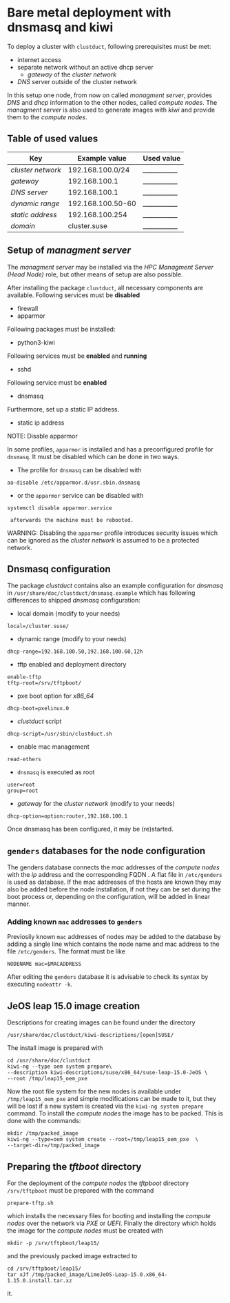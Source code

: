 # Bare metal deployment with dnsmasq and kiwi
To deploy a cluster with `clustduct`, following prerequisites must be met:

   * internet access
   * separate network without an active dhcp server
     * *gateway* of the *cluster network*
   * *DNS* server outside of the cluster network

In this setup one node, from now on called *managment server*, provides *DNS* and *dhcp* information to the other nodes, called *compute nodes*.  The *managment server* is also used to generate images with *kiwi* and provide them to the *compute nodes*.

## Table of used values

Key | Example value | Used value
----|---------------|----------------
*cluster network* | 192.168.100.0/24 | ___________
*gateway*         | 192.168.100.1 |___________
*DNS server*      | 192.168.100.1 |___________
*dynamic range*   | 192.168.100.50-60 |___________
*static address*  | 192.168.100.254 |___________
*domain*          | cluster.suse |___________

## Setup of *managment server*
The *managment server* may be installed via the *HPC Managment Server (Head Node)* role, but other means of setup are also possible.

After installing the package `clustduct`, all necessary components are available.
Following services must be **disabled**

  * firewall
  * apparmor

Following packages must be installed:

  * python3-kiwi

Following services must be **enabled** and **running**

  * sshd

Following service must be **enabled**

  * dnsmasq

Furthermore, set up a static IP address.

  * static ip address


NOTE: Disable apparmor

In some profiles, `apparmor` is installed and has a preconfigured profile for `dnsmasq`. It must be disabled which can be done in two ways.

   * The profile for `dnsmasq` can be disabled with
```
aa-disable /etc/apparmor.d/usr.sbin.dnsmasq
```
   * or the `apparmor` service can be disabled with

```
systemctl disable apparmor.service
```
     afterwards the machine must be rebooted.

WARNING: Disabling the `apparmor` profile introduces security issues which can be ignored as the *cluster network* is assumed to be a protected network.

## Dnsmasq configuration
The package *clustduct* contains also an example configuration for *dnsmasq* in `/usr/share/doc/clustduct/dnsmasq.example` which has following differences to shipped *dnsmasq* configuration:

  * local domain (modify to your needs)
```
local=/cluster.suse/
```
  * dynamic range (modify to your needs)
```
dhcp-range=192.168.100.50,192.168.100.60,12h
```
  * tftp enabled and deployment directory
```
enable-tftp
tftp-root=/srv/tftpboot/
```
  * pxe boot option for *x86_64*
```
dhcp-boot=pxelinux.0
```
  * *clustduct* script
```
dhcp-script=/usr/sbin/clustduct.sh
```
  * enable mac management
```
read-ethers
```
  * `dnsmasq` is executed as root
```
user=root
group=root
```
  * *gateway* for the *cluster network* (modify to your needs)
```
dhcp-option=option:router,192.168.100.1
```

Once dnsmasq has been configured, it may be (re)started.

## `genders` databases for the node configuration
The genders database connects the *mac* addresses of the *compute nodes* with the *ip* address and the corresponding FQDN . A flat file in `/etc/genders` is used as database. If the mac addresses of the hosts are known they may also be added before the node installation, if not they can be set during the boot process or, depending on the configuration, will be added in linear manner.

### Adding known `mac` addresses to `genders`
Previosily known `mac` addresses of nodes may be added to the database by adding a single line which contains the node name and mac address to the file `/etc/genders`. The format must be like
```
NODENAME mac=$MACADDRESS
```
After editing the `genders` database it is advisable to check its syntax by
executing `nodeattr -k`.

## JeOS leap 15.0 image creation
Descriptions for creating images can be found under the directory
```
/usr/share/doc/clustduct/kiwi-descriptions/[open]SUSE/
```
The install image is prepared with
```
cd /usr/share/doc/clustduct
kiwi-ng --type oem system prepare\
--description kiwi-descriptions/suse/x86_64/suse-leap-15.0-JeOS \
--root /tmp/leap15_oem_pxe
```
Now the root file system for the new nodes is available under `/tmp/leap15_oem_pxe` and simple modifications can be made to it, but they will be lost if a new system is created via the `kiwi-ng system prepare` command. To install the *compute nodes* the image has to be packed. This is done with the commands:
```
mkdir /tmp/packed_image
kiwi-ng --type=oem system create --root=/tmp/leap15_oem_pxe  \
--target-dir=/tmp/packed_image
```

## Preparing the *tftboot* directory
For the deployment of the *compute nodes* the *tftpboot* directory `/srv/tftpboot` must be prepared with the command 
```
prepare-tftp.sh
``` 
which installs the necessary files for booting and installing the *compute nodes* over the network via *PXE* or *UEFI*. Finally the directory which holds the image for the *compute nodes* must be created with
```
mkdir -p /srv/tftpboot/leap15/
```
and the previously packed image extracted to
```
cd /srv/tftpboot/leap15/
tar xJf /tmp/packed_image/LimeJeOS-Leap-15.0.x86_64-1.15.0.install.tar.xz

```
it. 
